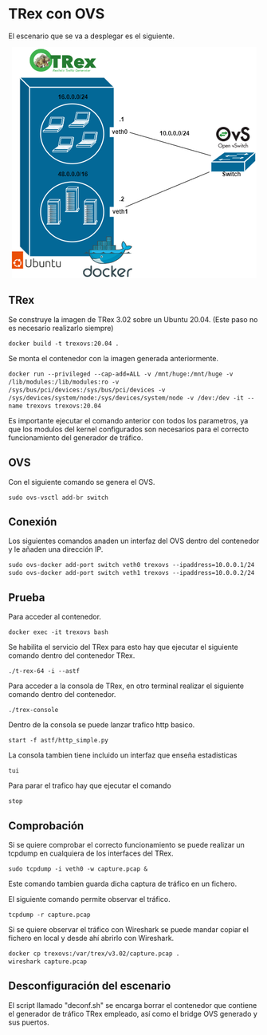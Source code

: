 # TRex con OVS
El escenario que se va a desplegar es el siguiente.
<p align="center">
  <img src="../img/TREX-OVS.png">
</p>

## TRex
Se construye la imagen de TRex 3.02 sobre un Ubuntu 20.04. (Este paso no es necesario realizarlo siempre)
~~~
docker build -t trexovs:20.04 .
~~~

Se monta el contenedor con la imagen generada anteriormente. 
~~~
docker run --privileged --cap-add=ALL -v /mnt/huge:/mnt/huge -v /lib/modules:/lib/modules:ro -v /sys/bus/pci/devices:/sys/bus/pci/devices -v /sys/devices/system/node:/sys/devices/system/node -v /dev:/dev -it --name trexovs trexovs:20.04
~~~
Es importante ejecutar el comando anterior con todos los parametros, ya que los modulos del kernel configurados son necesarios para el correcto funcionamiento del generador de tráfico. 

## OVS
Con el siguiente comando se genera el OVS.
~~~
sudo ovs-vsctl add-br switch
~~~

## Conexión
Los siguientes comandos anaden un interfaz del OVS dentro del contenedor y le añaden una dirección IP.  
~~~
sudo ovs-docker add-port switch veth0 trexovs --ipaddress=10.0.0.1/24
sudo ovs-docker add-port switch veth1 trexovs --ipaddress=10.0.0.2/24
~~~

## Prueba 
Para acceder al contenedor.
~~~
docker exec -it trexovs bash
~~~

Se habilita el servicio del TRex para esto hay que ejecutar el siguiente comando dentro del contenedor TRex.
~~~
./t-rex-64 -i --astf
~~~

Para acceder a la consola de TRex, en otro terminal realizar el siguiente comando dentro del contenedor.
~~~
./trex-console
~~~
Dentro de la consola se puede lanzar trafico http basico.
~~~
start -f astf/http_simple.py 
~~~
La consola tambien tiene incluido un interfaz que enseña estadisticas
~~~
tui
~~~
Para parar el trafico hay que ejecutar el comando
~~~
stop
~~~

## Comprobación
Si se quiere comprobar el correcto funcionamiento se puede realizar un tcpdump en cualquiera de los interfaces del TRex.
~~~
sudo tcpdump -i veth0 -w capture.pcap &
~~~
Este comando tambien guarda dicha captura de tráfico en un fichero.

El siguiente comando permite observar el tráfico.
~~~
tcpdump -r capture.pcap
~~~

Si se quiere observar el tráfico con Wireshark se puede mandar copiar el fichero en local y desde ahí abrirlo con Wireshark.
~~~
docker cp trexovs:/var/trex/v3.02/capture.pcap .
wireshark capture.pcap
~~~

## Desconfiguración del escenario 
El script llamado "deconf.sh" se encarga borrar el contenedor que contiene el generador de tráfico TRex empleado, así como el bridge OVS generado y sus puertos. 
